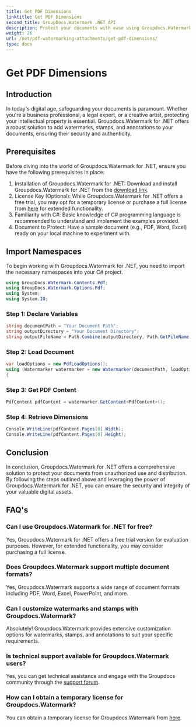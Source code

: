 ```yaml
---
title: Get PDF Dimensions
linktitle: Get PDF Dimensions
second_title: GroupDocs.Watermark .NET API
description: Protect your documents with ease using Groupdocs.Watermark for .NET. Add watermarks, stamps, and annotations effortlessly.
weight: 26
url: /net/pdf-watermarking-attachments/get-pdf-dimensions/
type: docs
---
```

# Get PDF Dimensions

## Introduction
In today's digital age, safeguarding your documents is paramount. Whether you're a business professional, a legal expert, or a creative artist, protecting your intellectual property is essential. Groupdocs.Watermark for .NET offers a robust solution to add watermarks, stamps, and annotations to your documents, ensuring their security and authenticity.
## Prerequisites
Before diving into the world of Groupdocs.Watermark for .NET, ensure you have the following prerequisites in place:
1. Installation of Groupdocs.Watermark for .NET: Download and install Groupdocs.Watermark for .NET from the [download link](https://releases.groupdocs.com/Watermark/net/).
2. License Key (Optional): While Groupdocs.Watermark for .NET offers a free trial, you may opt for a temporary license or purchase a full license from [here](https://purchase.groupdocs.com/buy) for extended functionality.
3. Familiarity with C#: Basic knowledge of C# programming language is recommended to understand and implement the examples provided.
4. Document to Protect: Have a sample document (e.g., PDF, Word, Excel) ready on your local machine to experiment with.

## Import Namespaces
To begin working with Groupdocs.Watermark for .NET, you need to import the necessary namespaces into your C# project.
```csharp
using GroupDocs.Watermark.Contents.Pdf;
using GroupDocs.Watermark.Options.Pdf;
using System;
using System.IO;
```
### Step 1: Declare Variables
```csharp
string documentPath = "Your Document Path";
string outputDirectory = "Your Document Directory";
string outputFileName = Path.Combine(outputDirectory, Path.GetFileName(documentPath));
```
### Step 2: Load Document
```csharp
var loadOptions = new PdfLoadOptions();
using (Watermarker watermarker = new Watermarker(documentPath, loadOptions))
{
```
### Step 3: Get PDF Content
```csharp
PdfContent pdfContent = watermarker.GetContent<PdfContent>();
```
### Step 4: Retrieve Dimensions
```csharp
Console.WriteLine(pdfContent.Pages[0].Width);
Console.WriteLine(pdfContent.Pages[0].Height);
```

## Conclusion
In conclusion, Groupdocs.Watermark for .NET offers a comprehensive solution to protect your documents from unauthorized use and distribution. By following the steps outlined above and leveraging the power of Groupdocs.Watermark for .NET, you can ensure the security and integrity of your valuable digital assets.
## FAQ's
### Can I use Groupdocs.Watermark for .NET for free?
Yes, Groupdocs.Watermark for .NET offers a free trial version for evaluation purposes. However, for extended functionality, you may consider purchasing a full license.
### Does Groupdocs.Watermark support multiple document formats?
Yes, Groupdocs.Watermark supports a wide range of document formats including PDF, Word, Excel, PowerPoint, and more.
### Can I customize watermarks and stamps with Groupdocs.Watermark?
Absolutely! Groupdocs.Watermark provides extensive customization options for watermarks, stamps, and annotations to suit your specific requirements.
### Is technical support available for Groupdocs.Watermark users?
Yes, you can get technical assistance and engage with the Groupdocs community through the [support forum](https://forum.groupdocs.com/c/watermark/19).
### How can I obtain a temporary license for Groupdocs.Watermark?
You can obtain a temporary license for Groupdocs.Watermark from [here](https://purchase.groupdocs.com/temporary-license/).
